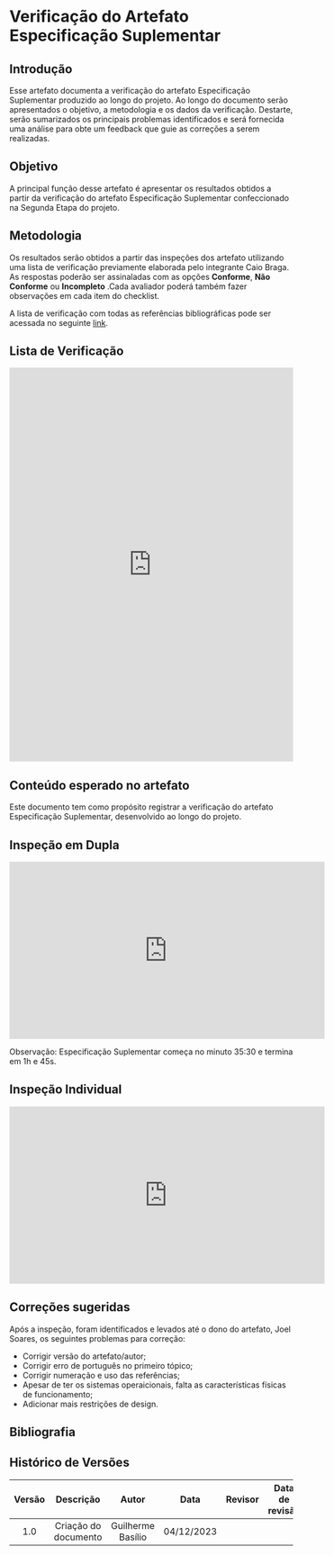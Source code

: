# **Verificação do Artefato Especificação Suplementar**

## **Introdução**

Esse artefato documenta a verificação do artefato Especificação Suplementar produzido ao longo do projeto. Ao longo do documento serão apresentados o objetivo, a metodologia e os dados da verificação. Destarte, serão sumarizados os principais problemas  identificados e será fornecida uma análise para obte um feedback que guie as correções a serem realizadas.

## **Objetivo**

A principal função desse artefato é apresentar os resultados obtidos a partir da verificação do artefato Especificação Suplementar confeccionado na Segunda Etapa do projeto.

## **Metodologia**

Os resultados serão obtidos a partir das inspeções dos artefato utilizando uma lista de verificação previamente elaborada pelo integrante Caio Braga. As respostas poderão ser assinaladas com as opções **Conforme**, **Não Conforme** ou **Incompleto** .Cada avaliador poderá também fazer observações em cada item do checklist.

A lista de verificação com todas as referências bibliográficas pode ser acessada no seguinte <a href = "https://docs.google.com/document/d/e/2PACX-1vR7qHRuRXSEu25l4dVSlTabrHLJQJ6XVvQoZJlrTrW17gPh3rObhGtuu1WVEoYO6B4YQ3BTAAdJOfuP/pub">link</a>.




## **Lista de Verificação**

<iframe src="https://docs.google.com/spreadsheets/d/e/2PACX-1vSpfRvAx5nbPmOSPOUFOagMidlaxpW6qvDuGDQdobTJJtU3kTuyb81cOYLkZP2_51BYWErM9l8_f0ga/pubhtml?gid=1094580040&amp;single=true&amp;widget=true&amp;headers=false" width="100%" height="700" frameborder="0" scrolling="no"></iframe>

## **Conteúdo esperado no artefato**

Este documento tem como propósito registrar a verificação do artefato Especificação Suplementar, desenvolvido ao longo do projeto.

## **Inspeção em Dupla**

<iframe width="560" height="315" src="https://www.youtube.com/embed/GLR9jE71kQ4?si=AKMiFoVLM-0dk25W" title="YouTube video player" frameborder="0" allow="accelerometer; autoplay; clipboard-write; encrypted-media; gyroscope; picture-in-picture; web-share" allowfullscreen></iframe>

Observação: Especificação Suplementar começa no minuto 35:30 e termina em 1h e 45s.

## **Inspeção Individual** 

<iframe width="560" height="315" src="https://www.youtube.com/embed/0AEQv842xTc?si=j5e1RgW0mXpgJ96E" title="YouTube video player" frameborder="0" allow="accelerometer; autoplay; clipboard-write; encrypted-media; gyroscope; picture-in-picture; web-share" allowfullscreen></iframe>

## **Correções sugeridas**

Após a inspeção, foram identificados e levados até o dono do artefato, Joel Soares, os seguintes problemas para correção:

- Corrigir versão do artefato/autor;
- Corrigir erro de português no primeiro tópico;
- Corrigir numeração e uso das referências;
- Apesar de ter os sistemas operaicionais, falta as características físicas de funcionamento;
- Adicionar mais restrições de design.

## **Bibliografia**

>
>
>

## **Histórico de Versões**

| Versão |          Descrição              |     Autor      |      Data      |   Revisor     |    Data de revisão    |  
|:------:|:-------------------------------:|:--------------:|:--------------:|:-------------:|:---------------------:|
|  1.0   | Criação do documento  |   Guilherme Basílio  |   04/12/2023   |  |     |